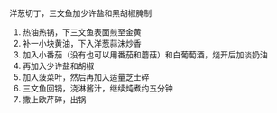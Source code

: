 洋葱切丁，三文鱼加少许盐和黑胡椒腌制

1. 热油热锅，下三文鱼表面煎至金黄
2. 补一小块黄油，下入洋葱蒜沫炒香
3. 加入小番茄（没有也可以用番茄和蘑菇）和白葡萄酒，烧开后加淡奶油
4. 再加入少许盐和胡椒
5. 加入菠菜叶，然后再加入适量芝士碎
6. 三文鱼回锅，浇淋酱汁，继续炖煮约五分钟
7. 撒上欧芹碎，出锅
